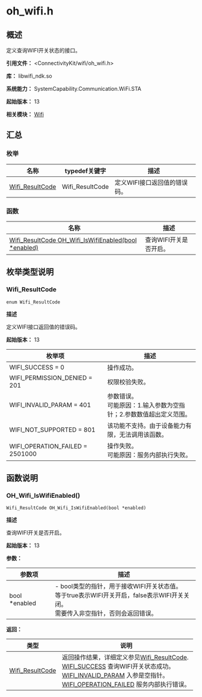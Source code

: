# oh_wifi.h

## 概述

定义查询WIFI开关状态的接口。

**引用文件：** <ConnectivityKit/wifi/oh_wifi.h>

**库：** libwifi_ndk.so

**系统能力：** SystemCapability.Communication.WiFi.STA

**起始版本：** 13

**相关模块：** [Wifi](capi-wifi.md)

## 汇总

### 枚举

| 名称 | typedef关键字 | 描述 |
| -- | -- | -- |
| [Wifi_ResultCode](#wifi_resultcode) | Wifi_ResultCode | 定义WIFI接口返回值的错误码。 |

### 函数

| 名称 | 描述 |
| -- | -- |
| [Wifi_ResultCode OH_Wifi_IsWifiEnabled(bool *enabled)](#oh_wifi_iswifienabled) | 查询WIFI开关是否开启。 |

## 枚举类型说明

### Wifi_ResultCode

```
enum Wifi_ResultCode
```

**描述**

定义WIFI接口返回值的错误码。

**起始版本：** 13

| 枚举项 | 描述 |
| -- | -- |
| WIFI_SUCCESS = 0 | 操作成功。 |
| WIFI_PERMISSION_DENIED = 201 | 权限校验失败。 |
| WIFI_INVALID_PARAM = 401 | 参数错误。<br> 可能原因：1.输入参数为空指针；2.参数数值超出定义范围。 |
| WIFI_NOT_SUPPORTED = 801 | 该功能不支持。由于设备能力有限，无法调用该函数。 |
| WIFI_OPERATION_FAILED = 2501000 | 操作失败。<br> 可能原因：服务内部执行失败。 |


## 函数说明

### OH_Wifi_IsWifiEnabled()

```
Wifi_ResultCode OH_Wifi_IsWifiEnabled(bool *enabled)
```

**描述**

查询WIFI开关是否开启。

**起始版本：** 13


**参数：**

| 参数项 | 描述 |
| -- | -- |
| bool *enabled | - bool类型的指针，用于接收WIFI开关状态值。<br> 等于true表示WIFI开关开启，false表示WIFI开关关闭。<br> 需要传入非空指针，否则会返回错误。 |

**返回：**

| 类型 | 说明 |
| -- | -- |
| [Wifi_ResultCode](capi-oh-wifi-h.md#wifi_resultcode) | 返回操作结果，详细定义参见[Wifi_ResultCode](capi-oh-wifi-h.md#wifi_resultcode).<br>     [WIFI_SUCCESS](capi-oh-wifi-h.md#wifi_resultcode) 查询WIFI开关状态成功。<br>     [WIFI_INVALID_PARAM](capi-oh-wifi-h.md#wifi_resultcode) 入参是空指针。<br>     [WIFI_OPERATION_FAILED](capi-oh-wifi-h.md#wifi_resultcode) 服务内部执行错误。 |


